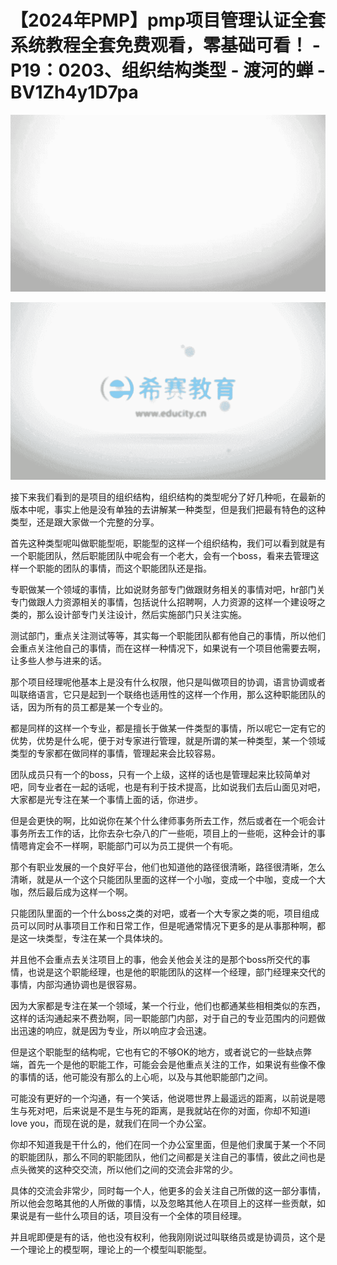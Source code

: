 # 【2024年PMP】pmp项目管理认证全套系统教程全套免费观看，零基础可看！ - P19：0203、组织结构类型 - 渡河的蝉 - BV1Zh4y1D7pa

![](img/9e6f823efffbf0573906403872e49457_0.png)

![](img/9e6f823efffbf0573906403872e49457_1.png)

接下来我们看到的是项目的组织结构，组织结构的类型呢分了好几种呃，在最新的版本中呢，事实上他是没有单独的去讲解某一种类型，但是我们把最有特色的这种类型，还是跟大家做一个完整的分享。

首先这种类型呢叫做职能型呃，职能型的这样一个组织结构，我们可以看到就是有一个职能团队，然后职能团队中呢会有一个老大，会有一个boss，看来去管理这样一个职能的团队的事情，而这个职能团队还是指。

专职做某一个领域的事情，比如说财务部专门做跟财务相关的事情对吧，hr部门关专门做跟人力资源相关的事情，包括说什么招聘啊，人力资源的这样一个建设呀之类的，那么设计部专门关注设计，然后实施部门只关注实施。

测试部门，重点关注测试等等，其实每一个职能团队都有他自己的事情，所以他们会重点关注他自己的事情，而在这样一种情况下，如果说有一个项目他需要去啊，让多些人参与进来的话。

那个项目经理呢他基本上是没有什么权限，他只是叫做项目的协调，语言协调或者叫联络语言，它只是起到一个联络也适用性的这样一个作用，那么这种职能团队的话，因为所有的员工都是某一个专业的。

都是同样的这样一个专业，都是擅长于做某一件类型的事情，所以呢它一定有它的优势，优势是什么呢，便于对专家进行管理，就是所谓的某一种类型，某一个领域类型的专家都在做同样的事情，管理起来会比较容易。

团队成员只有一个的boss，只有一个上级，这样的话也是管理起来比较简单对吧，同专业者在一起的话呢，也是有利于技术提高，比如说我们去后山面见对吧，大家都是光专注在某一个事情上面的话，你进步。

但是会更快的啊，比如说你在某个什么律师事务所去工作，然后或者在一个呃会计事务所去工作的话，比你去杂七杂八的广一些呃，项目上的一些呃，这种会计的事情嗯肯定会不一样啊，职能部门可以为员工提供一个有呃。

那个有职业发展的一个良好平台，他们也知道他的路径很清晰，路径很清晰，怎么清晰，就是从一个这个只能团队里面的这样一个小咖，变成一个中咖，变成一个大咖，然后最后成为这样一个啊。

只能团队里面的一个什么boss之类的对吧，或者一个大专家之类的呃，项目组成员可以同时从事项目工作和日常工作，但是呢通常情况下更多的是从事那种啊，都是这一块类型，专注在某一个具体块的。

并且他不会重点去关注项目上的事，他会关他会关注的是那个boss所交代的事情，也说是这个职能经理，也是他的职能团队的这样一个经理，部门经理来交代的事情，内部沟通协调也是很容易。

因为大家都是专注在某一个领域，某一个行业，他们也都通某些相相类似的东西，这样的话沟通起来不费劲啊，同一职能部门内部，对于自己的专业范围内的问题做出迅速的响应，就是因为专业，所以响应才会迅速。

但是这个职能型的结构呢，它也有它的不够OK的地方，或者说它的一些缺点弊端，首先一个是他的职能工作，可能会会是他重点关注的工作，如果说有些像不像的事情的话，他可能没有那么的上心呃，以及与其他职能部门之间。

可能没有更好的一个沟通，有一个笑话，他说嗯世界上最遥远的距离，以前说是嗯生与死对吧，后来说是不是生与死的距离，是我就站在你的对面，你却不知道i love you，而现在说的是，就我们在同一个办公室。

你却不知道我是干什么的，他们在同一个办公室里面，但是他们隶属于某一个不同的职能团队，那么不同的职能团队，他们之间都是关注自己的事情，彼此之间也是点头微笑的这种交交流，所以他们之间的交流会非常的少。

具体的交流会非常少，同时每一个人，他更多的会关注自己所做的这一部分事情，所以他会忽略其他的人所做的事情，以及忽略其他人在项目上的这样一些贡献，如果说是有一些什么项目的话，项目没有一个全体的项目经理。

并且呢即便是有的话，他也没有权利，他我刚刚说过叫联络员或是协调员，这个是一个理论上的模型啊，理论上的一个模型叫职能型。

